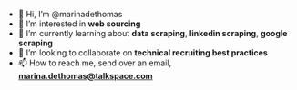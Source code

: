 - 👋 Hi, I’m @marinadethomas
- 👀 I’m interested in **web sourcing**
- 🌱 I’m currently learning about **data scraping**, **linkedin scraping**, **google scraping**
- 💞️ I’m looking to collaborate on **technical recruiting best practices**
- 📫 How to reach me, send over an email, **marina.dethomas@talkspace.com**

<!---
marinadethomas/marinadethomas is a ✨ special ✨ repository because its `README.md` (this file) appears on your GitHub profile.
You can click the Preview link to take a look at your changes.
--->
